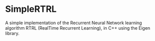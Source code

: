 # SimpleRTRL

A simple implementation of the Recurrent Neural Network learning algorithm RTRL (RealTime Recurrent Learning), in C++ using the Eigen library.
